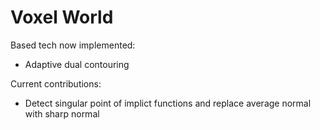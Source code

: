 # Voxel World

Based tech now implemented:

*   Adaptive dual contouring

Current contributions:

*   Detect singular point of implict functions and replace average normal with sharp normal